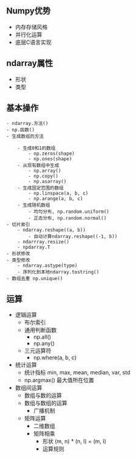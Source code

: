 ## Numpy优势
- 内存存储⻛格
- 并⾏化运算
- 底层C语⾔实现
## ndarray属性
- 形状
- 类型

## 基本操作
    - ndarray.⽅法()
    - np.函数()
    - ⽣成数组的⽅法

        - ⽣成0和1的数组
            - np.zeros(shape)
            - np.ones(shape)        
        - 从现有数组中⽣成
            - np.array()
            - np.copy()
            - np.asarray()        
        - ⽣成固定范围的数组
            - np.linspace(a, b, c)
            - np.arange(a, b, c)        
        - ⽣成随机数组
            - 均匀分布, np.random.uniform() 
            - 正态分布, np.random.normal() 
    - 切⽚索引
        - ndarray.reshape((a, b))
            - ⾃动计算ndarray.reshape((-1, b)) 
        - ndarrray.resize()
        - npdarray.T
    - 形状修改
    - 类型修改
        - ndarray.astype(type)
        - 序列化到本地ndarray.tostring()    
    - 数组去重 np.unique() 

## 运算
- 逻辑运算
    - 布尔索引
    - 通⽤判断函数
        - np.all()
        - np.any()    
    - 三元运算符
        - np.where(a, b, c) 
- 统计运算
    - 统计指标 min, max, mean, median, var, std
    - np.argmax() 最⼤值所在位置
- 数组间运算
    - 数组与数的运算
    - 数组与数组的运算
        - ⼴播机制 
    - 矩阵运算
	    - ⼆维数组
	    - 矩阵相乘
	        - 形状 (m, n) * (n, l) = (m, l)
	        - 运算规则
